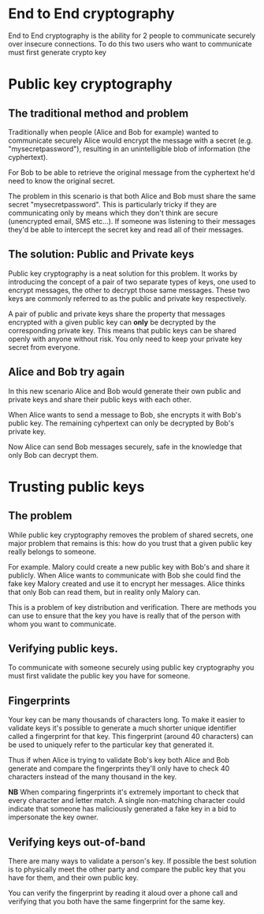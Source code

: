 # End to End cryptography
End to End cryptography is the ability for 2 people to communicate
securely over insecure connections. To do this two users who want to
communicate must first generate crypto key

# Public key cryptography

## The traditional method and problem
Traditionally when people (Alice and Bob for example) wanted to
communicate securely Alice would encrypt the message with a secret (e.g.
"mysecretpassword"), resulting in an unintelligible blob of information
(the cyphertext).

For Bob to be able to retrieve the original message from the cyphertext
he'd need to know the original secret.

The problem in this scenario is that both Alice and Bob must share the
same secret "mysecretpassword". This is particularly tricky if they are
communicating only by means which they don't think are secure
(unencrypted email, SMS etc...). If someone was listening to their
messages they'd be able to intercept the secret key and read all of
their messages.


## The solution: Public and Private keys
Public key cryptography is a neat solution for this problem. It works by
introducing the concept of a pair of two separate types of keys, one
used to encrypt messages, the other to decrypt those same messages.
These two keys are commonly referred to as the public and private key
respectively.

A pair of public and private keys share the property that messages
encrypted with a given public key can **only** be decrypted by the
corresponding private key. This means that public keys can be shared
openly with anyone without risk. You only need to keep your private key
secret from everyone.

## Alice and Bob try again
In this new scenario Alice and Bob would generate their own public and
private keys and share their public keys with each other.

When Alice wants to send a message to Bob, she encrypts it with Bob's
public key. The remaining cyhpertext can only be decrypted by Bob's
private key.

Now Alice can send Bob messages securely, safe in the knowledge that
only Bob can decrypt them.


# Trusting public keys

## The problem

While public key cryptography removes the problem of shared secrets, one
major problem that remains is this: how do you trust that a given public
key really belongs to someone.

For example. Malory could create a new public key with Bob's and share
it publicly. When Alice wants to communicate with Bob she could find the
fake key Malory created and use it to encrypt her messages. Alice thinks
that only Bob can read them, but in reality only Malory can.

This is a problem of key distribution and verification. There are
methods you can use to ensure that the key you have is really that of
the person with whom you want to communicate.

## Verifying public keys.

To communicate with someone securely using public key cryptography you
must first validate the public key you have for someone.


## Fingerprints

Your key can be many thousands of characters long. To make it easier to validate keys it's possible to generate a much shorter unique identifier called a fingerprint for that key. This fingerprint (around 40 characters) can be used to uniquely refer to the particular key that generated it.

Thus if when Alice is trying to validate Bob's key both Alice and Bob generate and compare the fingerprints they'll only have to check 40 characters instead of the many thousand in the key.

**NB** When comparing fingerprints it's extremely important to check that every character and letter match. A single non-matching character could indicate that someone has maliciously generated a fake key in a bid to impersonate the key owner.

## Verifying keys out-of-band

There are many ways to validate a person's key. If possible the best
solution is to physically meet the other party and compare the public
key that you have for them, and their own public key.

You can verify the fingerprint by reading it aloud over a phone call and verifying that you both have the same fingerprint for the same key.
